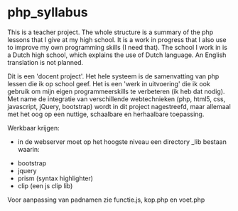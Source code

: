 # php_syllabus

This is a teacher project. The whole structure is a summary of the php lessons that I give at my high school.
It is a work in progress that I also use to improve my own programming skills (I need that). The school I
work in is a Dutch high school, which explains the use of Dutch language. An English translation is not planned.

Dit is een 'docent project'. Het hele systeem is de samenvatting van php lessen die ik op school geef. 
Het is een 'werk in uitvoering' die ik ook gebruik om mijn eigen programmeerskills te verbeteren (ik heb dat nodig). Met name de integratie van verschillende webtechnieken (php, html5, css, javascript, jQuery, bootstrap) wordt in dit project nagestreefd, maar allemaal met het oog op een nuttige, schaalbare en herhaalbare toepassing.

Werkbaar krijgen:
* in de webserver moet op het hoogste niveau een directory _lib bestaan waarin:

- bootstrap
- jquery
- prism (syntax highlighter)
- clip (een js clip lib)

Voor aanpassing van padnamen zie functie.js, kop.php en voet.php


